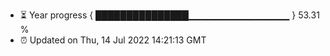 - ⏳ Year progress { ███████████████▁▁▁▁▁▁▁▁▁▁▁▁▁▁▁ } 53.31 %
- ⏰ Updated on Thu, 14 Jul 2022 14:21:13 GMT

